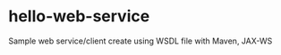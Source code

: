 hello-web-service
=================

Sample web service/client create using WSDL file with Maven, JAX-WS
